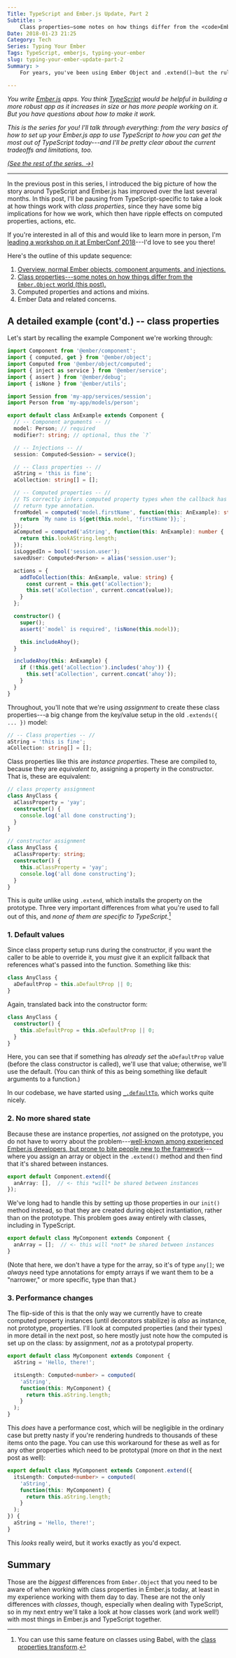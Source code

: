 ```yaml
---
Title: TypeScript and Ember.js Update, Part 2
Subtitle: >
    Class properties—some notes on how things differ from the <code>Ember.Object</code> world.
Date: 2018-01-23 21:25
Category: Tech
Series: Typing Your Ember
Tags: TypeScript, emberjs, typing-your-ember
slug: typing-your-ember-update-part-2
Summary: >
    For years, you've been using Ember Object and .extend()—but the rules are different with classes.

---
```


<i class='series-overview'>You write [Ember.js] apps. You think [TypeScript] would be helpful in building a more robust app as it increases in size or has more people working on it. But you have questions about how to make it work.</i>

[ember.js]: https://emberjs.com
[typescript]: http://www.typescriptlang.org

<i class='series-overview'>This is the series for you! I'll talk through everything: from the very basics of how to set up your Ember.js app to use TypeScript to how you can get the most out of TypeScript today---and I'll be pretty clear about the current tradeoffs and limitations, too.</i>

<i class='series-overview'>[(See the rest of the series. →)][series]</i>

[series]: /typing-your-ember.html

---

In the previous post in this series, I introduced the big picture of how the story around TypeScript and Ember.js has improved over the last several months. In this post, I'll be pausing from TypeScript-specific to take a look at how things work with *class properties*, since they have some big implications for how we work, which then have ripple effects on computed properties, actions, etc.

<aside>

If you're interested in all of this and would like to learn more in person, I'm [leading a workshop on it at EmberConf 2018](http://emberconf.com/speakers.html#chris-krycho)---I'd love to see you there!

</aside>

Here's the outline of this update sequence:

1. [Overview, normal Ember objects, component arguments, and injections.](http://www.chriskrycho.com/2018/typing-your-ember-update-part-1.html)
2. [Class properties---some notes on how things differ from the `Ember.Object` world (this post).](http://www.chriskrycho.com/2018/typing-your-ember-update-part-2.html)
3. Computed properties and actions and mixins.
4. Ember Data and related concerns.

## A detailed example (cont'd.) -- class properties

Let's start by recalling the example Component we're working through:

```typescript
import Component from '@ember/component';
import { computed, get } from '@ember/object';
import Computed from '@ember/object/computed';
import { inject as service } from '@ember/service';
import { assert } from '@ember/debug';
import { isNone } from '@ember/utils';

import Session from 'my-app/services/session';
import Person from 'my-app/models/person';

export default class AnExample extends Component {
  // -- Component arguments -- //
  model: Person; // required
  modifier?: string; // optional, thus the `?`

  // -- Injections -- //
  session: Computed<Session> = service();

  // -- Class properties -- //
  aString = 'this is fine';
  aCollection: string[] = [];

  // -- Computed properties -- //
  // TS correctly infers computed property types when the callback has a
  // return type annotation.
  fromModel = computed('model.firstName', function(this: AnExample): string {
    return `My name is ${get(this.model, 'firstName')};`;
  });
  aComputed = computed('aString', function(this: AnExample): number {
    return this.lookAString.length;
  });
  isLoggedIn = bool('session.user');
  savedUser: Computed<Person> = alias('session.user');

  actions = {
    addToCollection(this: AnExample, value: string) {
      const current = this.get('aCollection');
      this.set('aCollection', current.concat(value));
    }
  };

  constructor() {
    super();
    assert('`model` is required', !isNone(this.model));

    this.includeAhoy();
  }

  includeAhoy(this: AnExample) {
    if (!this.get('aCollection').includes('ahoy')) {
      this.set('aCollection', current.concat('ahoy'));
    }
  }
}
```

Throughout, you'll note that we're using *assignment* to create these class properties---a big change from the key/value setup in the old `.extends({ ... })` model:

```typescript
// -- Class properties -- //
aString = 'this is fine';
aCollection: string[] = [];
```

Class properties like this are *instance properties*. These are compiled to, because they are *equivalent to*, assigning a property in the constructor. That is, these are equivalent:

```typescript
// class property assignment
class AnyClass {
  aClassProperty = 'yay';
  constructor() {
    console.log('all done constructing');
  }
}
```

```typescript
// constructor assignment
class AnyClass {
  aClassProperty: string;
  constructor() {
    this.aClassProperty = 'yay';
    console.log('all done constructing');
  }
}
```

This is *quite* unlike using `.extend`, which installs the property on the prototype. Three very important differences from what you're used to fall out of this, and *none of them are specific to TypeScript.*[^babel]

[^babel]: You can use this same feature on classes using Babel, with the [class properties transform][b-cp].

[b-cp]: https://babeljs.io/docs/plugins/transform-class-properties/

### 1. Default values

Since class property setup runs during the constructor, if you want the caller to be able to override it, you *must* give it an explicit fallback that references what's passed into the function. Something like this:

```typescript
class AnyClass {
  aDefaultProp = this.aDefaultProp || 0;
}
```

Again, translated back into the constructor form:

```typescript
class AnyClass {
  constructor() {
    this.aDefaultProp = this.aDefaultProp || 0;
  }
}
```

Here, you can see that if something has *already set* the `aDefaultProp` value (before the class constructor is called), we'll use that value; otherwise, we'll use the default. (You can think of this as being something like default arguments to a function.)

In our codebase, we have started using [`_.defaultTo`](https://lodash.com/docs/4.17.4#defaultTo), which works quite nicely.

### 2. No more shared state

Because these are instance properties, *not* assigned on the prototype, you do not have to worry about the problem---[well-known among experienced Ember.js developers, but prone to bite people new to the framework][prototype-instances]---where you assign an array or object in the `.extend()` method and then find that it's shared between instances.

[prototype-instances]: https://dockyard.com/blog/2014/04/17/ember-object-self-troll

```typescript
export default Component.extend({
  anArray: [],  // <- this *will* be shared between instances
});
```

We've long had to handle this by setting up those properties in our `init()` method instead, so that they are created during object instantiation, rather than on the prototype. This problem goes away entirely with classes, including in TypeScript.

```typescript
export default class MyComponent extends Component {
  anArray = [];  // <- this will *not* be shared between instances
}
```

(Note that here, we don't have a type for the array, so it's of type `any[]`; we *always* need type annotations for empty arrays if we want them to be a "narrower," or more specific, type than that.)

### 3. Performance changes

The flip-side of this is that the only way we currently have to create computed property instances (until decorators stabilize) is *also* as instance, not prototype, properties. I'll look at computed properties (and their types) in more detail in the next post, so here mostly just note how the computed is set up on the class: by assignment, *not* as a prototypal property.

```typescript
export default class MyComponent extends Component {
  aString = 'Hello, there!';

  itsLength: Computed<number> = computed(
    'aString',
    function(this: MyComponent) {
      return this.aString.length;
    }
  );
}
```

This *does* have a performance cost, which will be negligible in the ordinary case but pretty nasty if you're rendering hundreds to thousands of these items onto the page. You can use this workaround for these as well as for any other properties which need to be prototypal (more on *that* in the next post as well):

```typescript
export default class MyComponent extends Component.extend({
  itsLength: Computed<number> = computed(
    'aString',
    function(this: MyComponent) {
      return this.aString.length;
    }
  );
}) {
  aString = 'Hello, there!';
}
```

This *looks* really weird, but it works exactly as you'd expect.

[^getters]: Even when [Ember.js RFC #281][281] lands, this problem will not go away, at least under the current implementation, since *these* will *not* be transformed into getters on the prototype. We may be stuck waiting for decorators to solve this problem completely.

[281]: https://github.com/emberjs/rfcs/pull/281

## Summary

Those are the *biggest* differences from `Ember.Object` that you need to be aware of when working with class properties in Ember.js today, at least in my experience working with them day to day. These are not the only differences with *classes*, though, especially when dealing with TypeScript, so in my next entry we'll take a look at how classes work (and work well!) with most things in Ember.js and TypeScript together.
